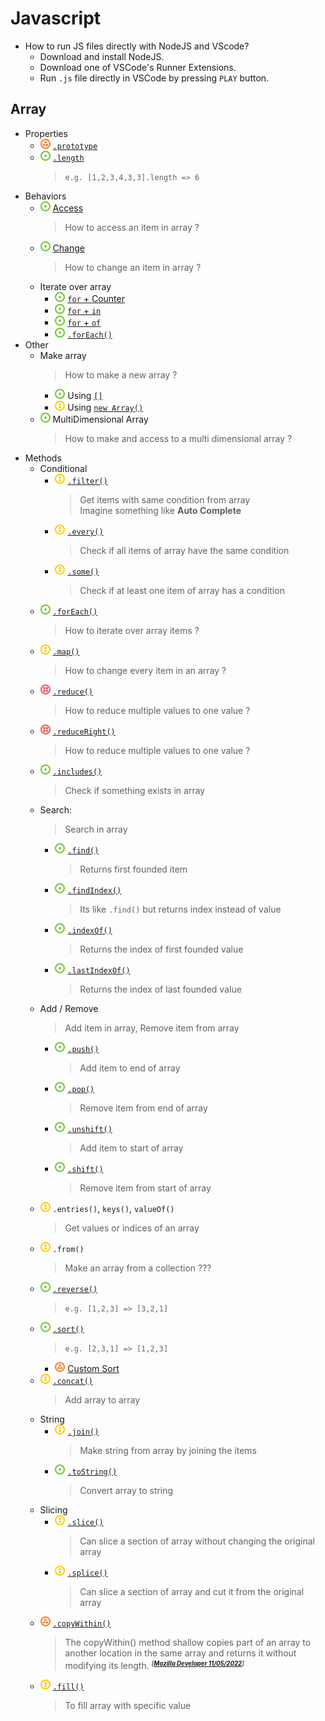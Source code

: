 # Javascript
- How to run JS files directly with NodeJS and VScode?
    - Download and install NodeJS.
    - Download one of VSCode's Runner Extensions.
    - Run `.js` file directly in VSCode by pressing `PLAY` button.
## Array
- Properties
    - ![](../../-/3.png) [`.prototype`](js-array-prototype.js)
    - ![](../../-/1.png) [`.length`](js-array-length.js)
        > `e.g. [1,2,3,4,3,3].length => 6`
- Behaviors
    - ![](../../-/1.png) [Access](js-array-access.js)
        > How to access an item in array ?
    - ![](../../-/1.png) [Change](js-array-change.js)
        > How to change an item in array ?
    - Iterate over array
        - ![](../../-/1.png) [`for` + Counter](js-for-counter.js)
        - ![](../../-/1.png) [`for` + `in`](js-for-in.js)
        - ![](../../-/1.png) [`for` + `of`](js-for-of.js)
        - ![](../../-/1.png) [`.forEach()`](js-for-each.js)
- Other
    - Make array
        > How to make a new array ?
        - ![](../../-/1.png) Using [`[]`](js-array-access.js)
        - ![](../../-/2.png) Using [`new Array()`](js-array-new.js)
    - ![](../../-/1.png) MultiDimensional Array
        > How to make and access to a multi dimensional array ?
- Methods
    - Conditional
        - ![](../../-/2.png) [`.filter()`](js-array-filter-example.html)
            > Get items with same condition from array   
            > Imagine something like **Auto Complete**
        - ![](../../-/2.png) [`.every()`](js-array-every.js)
            > Check if all items of array have the same condition
        - ![](../../-/2.png) [`.some()`](js-array-some.js)
            > Check if at least one item of array has a condition
    - ![](../../-/1.png) [`.forEach()`](js-array-foreach-example.html)
        > How to iterate over array items ?
    - ![](../../-/2.png) [`.map()`](js-array-map-example.html)
        > How to change every item in an array ?
    - ![](../../-/4.png) [`.reduce()`](js-array-reduce-example.html)
        > How to reduce multiple values to one value ?
    - ![](../../-/4.png) [`.reduceRight()`](js-array-reduce-example.html)
        > How to reduce multiple values to one value ?
    - ![](../../-/1.png) [`.includes()`](js-array-includes.html)
        > Check if something exists in array
    - Search:
        > Search in array
        - ![](../../-/1.png) [`.find()`](js-array-find.js)
            > Returns first founded item
        - ![](../../-/1.png) [`.findIndex()`](js-array-find-index.js)
            > Its like `.find()` but returns index instead of value
        - ![](../../-/1.png) [`.indexOf()`](js-array-index-of.js)
            > Returns the index of first founded value
        - ![](../../-/1.png) [`.lastIndexOf()`](js-array-index-of.js)
            > Returns the index of last founded value
    - Add / Remove
        > Add item in array, Remove item from array
        - ![](../../-/1.png) [`.push()`](js-array-push.js)
            > Add item to end of array
        - ![](../../-/1.png) [`.pop()`](js-array-push.js)
            > Remove item from end of array
        - ![](../../-/1.png) [`.unshift()`](js-array-shift.js)
            > Add item to start of array
        - ![](../../-/1.png) [`.shift()`](js-array-shift.js)
            > Remove item from start of array
    - ![](../../-/2.png) `.entries()`, `keys()`, `valueOf()`
        > Get values or indices of an array
    - ![](../../-/2.png) `.from()`
        > Make an array from a collection ???
    - ![](../../-/1.png) [`.reverse()`](js-array-reverse.js)
        > `e.g. [1,2,3] => [3,2,1]`
    - ![](../../-/1.png) [`.sort()`](js-array-sort.js)
        > `e.g. [2,3,1] => [1,2,3]`
        - ![](../../-/3.png) [Custom Sort](js-array-custom-sort.js)
    - ![](../../-/2.png) [`.concat()`](js-array-concat.js)
        > Add array to array
    - String
        - ![](../../-/2.png) [`.join()`](js-array-join.js)
            > Make string from array by joining the items
        - ![](../../-/1.png) [`.toString()`](js-array-to-string.html)
            > Convert array to string
    - Slicing
        - ![](../../-/2.png) [`.slice()`](js-array-slice.js)
            > Can slice a section of array without changing the original array
        - ![](../../-/2.png) [`.splice()`](js-array-splice.js)
            > Can slice a section of array and cut it from the original array
    - ![](../../-/3.png) [`.copyWithin()`](js-array-copy-within.js)
        > The copyWithin() method shallow copies part of an array to another location in the same array and returns it without modifying its length. <small>***<sup>[[Mozilla Developer 11/05/2022](https://developer.mozilla.org/en-US/docs/Web/JavaScript/Reference/Global_Objects/Array/copyWithin)]<sup>***</small>
    - ![](../../-/2.png) [`.fill()`](js-array-fill.js)
        > To fill array with specific value